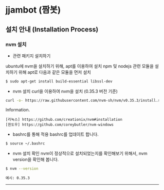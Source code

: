 # jjambot (짬봇)


## 설치 안내 (Installation Process)

### nvm 설치

- 관련 패키지 설치하기

ubuntu에 nvm을 설치하기 위해, apt를 이용하여 설치
npm 및 nodejs 관련 모듈을 설치하기 위해 apt로 다음과 같은 모듈을 먼저 설치

```bash
$ sudo apt-get install build-essential libssl-dev
```





- nvm 설치
curl을 이용하여 nvm을 설치 (0.35.3 버전 기준)

```bash
curl -o- https://raw.githubusercontent.com/nvm-sh/nvm/v0.35.3/install.sh | bash
```

Information.

	[리눅스] https://github.com/creationix/nvm#installation
	[윈도우] https://github.com/coreybutler/nvm-windows


- bashrc를 통해 적용
bashrc를 업데이트 합니다. 

```bash
$ source ~/.bashrc
```

- nvm 설치 확인
nvm이 정상적으로 설치되었는지를 확인해보기 위해서, nvm version을 확인해 봅니다.

```bash
$ nvm --version
```

	예시: 0.35.3


---


